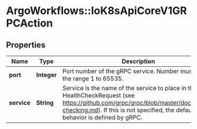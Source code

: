 # ArgoWorkflows::IoK8sApiCoreV1GRPCAction

## Properties
Name | Type | Description | Notes
------------ | ------------- | ------------- | -------------
**port** | **Integer** | Port number of the gRPC service. Number must be in the range 1 to 65535. | 
**service** | **String** | Service is the name of the service to place in the gRPC HealthCheckRequest (see https://github.com/grpc/grpc/blob/master/doc/health-checking.md).  If this is not specified, the default behavior is defined by gRPC. | [optional] 


